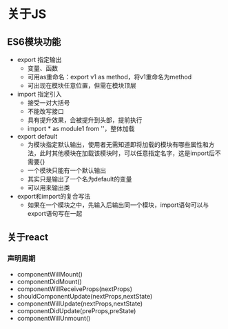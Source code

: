 # 关于JS
## ES6模块功能
- export 指定输出
  - 变量、函数
  - 可用as重命名：export v1 as method，将v1重命名为method
  - 可出现在模块任意位置，但需在模块顶层
- import 指定引入
  - 接受一对大括号
  - 不能改写接口
  - 具有提升效果，会被提升到头部，提前执行
  - import * as module1 from ''，整体加载
- export default
  - 为模块指定默认输出，使用者无需知道即将加载的模块有哪些属性和方法，此时其他模块在加载该模块时，可以任意指定名字，这是import后不需要{}
  - 一个模块只能有一个默认输出
  - 其实只是输出了一个名为default的变量
  - 可以用来输出类
- export和import的复合写法
  - 如果在一个模块之中，先输入后输出同一个模块，import语句可以与export语句写在一起
## 关于react
### 声明周期
- componentWillMount()
- componentDidMount()
- componentWillReceiveProps(nextProps)
- shouldComponentUpdate(nextProps,nextState)
- componentWillUpdate(nextProps,nextState)
- componentDidUpdate(preProps,preState)
- componentWillUnmount()
